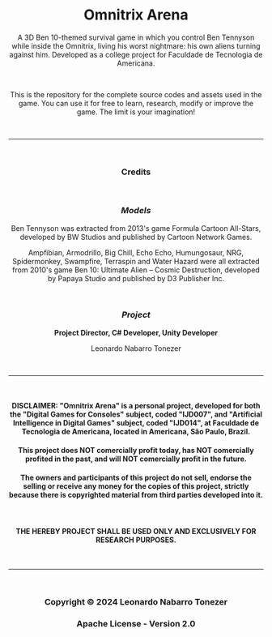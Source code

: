 <h1 align="center">Omnitrix Arena</h1>

<p align="center">A 3D Ben 10-themed survival game in which you control Ben Tennyson while inside the Omnitrix, living his worst nightmare: his own aliens turning against him. Developed as a college project for Faculdade de Tecnologia de Americana.</p><br>
<p align="center">This is the repository for the complete source codes and assets used in the game. You can use it for free to learn, research, modify or improve the game. The limit is your imagination!</p>

<br>
<hr>
<br>

<h3 align="center"><b>Credits</b></h3>

<br>

<h3 align="center"><i><b>Models</b></i></h3>

<p align="center">Ben Tennyson was extracted from 2013's game Formula Cartoon All-Stars, developed by BW Studios and published by Cartoon Network Games.</p>
<p align="center">Ampfibian, Armodrillo, Big Chill, Echo Echo, Humungosaur, NRG, Spidermonkey, Swampfire, Terraspin and Water Hazard were all extracted from 2010's game Ben 10: Ultimate Alien – Cosmic Destruction, developed by Papaya Studio and published by D3 Publisher Inc.</p>

<br>

<h3 align="center"><i><b>Project</b></i></h3>

<p align="center"><b>Project Director, C# Developer, Unity Developer</b></p>
<p align="center">Leonardo Nabarro Tonezer</p>

<br>
<hr>
<br>

<h4 align="center">DISCLAIMER: "Omnitrix Arena" is a personal project, developed for both the "Digital Games for Consoles" subject, coded "IJD007", and "Artificial Intelligence in Digital Games" subject, coded "IJD014", at Faculdade de Tecnologia de Americana, located in Americana, São Paulo, Brazil.<h4>
<h4 align="center">This project does NOT comercially profit today, has NOT comercially profited in the past, and will NOT comercially profit in the future.</h4>
<h4 align="center">The owners and participants of this project do not sell, endorse the selling or receive any money for the copies of this project, strictly because there is copyrighted material from third parties developed into it.</h4>
<br>
<h4 align="center">THE HEREBY PROJECT SHALL BE USED ONLY AND EXCLUSIVELY FOR RESEARCH PURPOSES.</h4>

<br>
<hr>
<br>

<h3 align="center">Copyright © 2024 Leonardo Nabarro Tonezer</h3>
<h3 align="center">Apache License - Version 2.0</h3>
